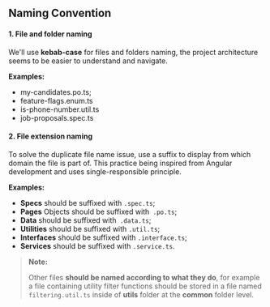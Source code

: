 ## Naming Convention

#### 1. File and folder naming

We'll use **kebab-case** for files and folders naming, the project architecture seems to be easier to understand and navigate.

**Examples:**

- my-candidates.po.ts;
- feature-flags.enum.ts
- is-phone-number.util.ts
- job-proposals.spec.ts

#### 2. File extension naming

To solve the duplicate file name issue, use a suffix to display from which domain the file is part of. This practice being inspired from Angular development and uses single-responsible principle.

**Examples:**

- **Specs** should be suffixed with `.spec.ts`;
- **Pages** Objects should be suffixed with` .po.ts`;
- **Data** should be suffixed with` .data.ts`;
- **Utilities** should be suffixed with `.util.ts`;
- **Interfaces** should be suffixed with `.interface.ts`;
- **Services** should be suffixed with `.service.ts`.

> **Note:**
>
> Other files **should be named according to what they do**, for example a file containing utility filter functions should be stored in a file named `filtering.util.ts` inside of **utils** folder at the **common** folder level.
